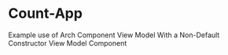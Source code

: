 # Count-App
Example use of Arch Component View Model With a Non-Default Constructor View Model Component
